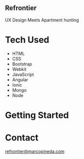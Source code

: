 ## Refrontier ##

UX Design Meets Apartment hunting

# Tech Used #

- HTML
- CSS
- Bootstrap
- Webkit
- JavaScript
- Angular
- Ionic
- Mongo
- Node

# Getting Started #

# Contact #

refrontier@marcopineda.com